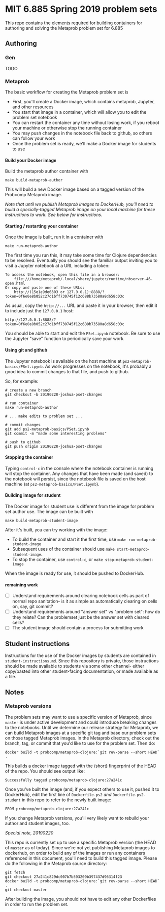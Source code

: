 # MIT 6.885 Spring 2019 problem sets

This repo contains the elements required for building containers for
authoring and solving the Metaprob problem set for 6.885

## Authoring

### Gen

TODO

### Metaprob

The basic workflow for creating the Metaprob problem set is

* First, you'll create a Docker image, which contains metaprob, Jupyter, and other resources
* You start that image in a container, which will allow you to edit the problem set notebook
* You can restart the container any time without losing work, if you reboot your machine or otherwise stop the running container
* You may push changes in the notebook file back to github, so others can follow your work
* Once the problem set is ready, we'll make a Docker image for students to use

#### Build your Docker image

Build the metaprob author container with

    make build-metaprob-author

This will build a new Docker image based on a tagged version of the Probcomp Metaprob image.

_Note that until we publish Metaprob images to DockerHub, you'll need to build a specially-tagged Metaprob image on your local machine for these instructions to work. See below for instructions._

#### Starting / restarting your container

Once the image is built, run it in a container with

    make run-metaprob-author

The first time you run this, it may take some time for Clojure dependencies to be resolved. Eventually you should see the familiar output inviting you to visit a Jupyter notebook at a URL including a token:

    To access the notebook, open this file in a browser:
        file:///home/metaprob/.local/share/jupyter/runtime/nbserver-46-open.html
    Or copy and paste one of these URLs:
        http://(15e1e9de6303 or 127.0.0.1):8888/?token=0f6e0e8b052c27d1bff730745f12c688b73580a8d658c03c

As usual, copy the `http://...` URL and paste it in your browser, then edit it to include just the `127.0.0.1` host:

    http://127.0.0.1:8888/?token=0f6e0e8b052c27d1bff730745f12c688b73580a8d658c03c

You should be able to start and edit the `PSet.ipynb` notebook. Be sure to use the Jupyter "save" function to periodically save your work.

#### Using git and github

The Jupyter notebook is available on the host machine at `ps2-metaprob-basics/PSet.ipynb`. As work progresses on the notebook, it's probably a good idea to commit changes to that file, and push to github.

So, for example:

    # create a new branch
    git checkout -b 20190220-joshua-pset-changes

    # run container
    make run-metaprob-author

    # ... make edits to problem set ...

    # commit changes
    git add ps2-metaprob-basics/PSet.ipynb
    git commit -m "made some interesting problems"

    # push to github
    git push origin 20190220-joshua-pset-changes

#### Stopping the container

Typing `control-c` in the console where the notebook container is running will stop the container. Any changes that have been made (and saved) to the notebook will persist, since the notebook file is saved on the host machine (at `ps2-metaprob-basics/PSet.ipynb`).

####  Building image for student

The Docker image for student use is different from the image for problem set author use. The image can be built with

    make build-metaprob-student-image

After it's built, you can try working with the image:

* To build the container and start it the first time, use `make run-metaprob-student-image`
* Subsequent uses of the container should use `make start-metaprob-student-image`.
* To stop the container, use `control-c`, or `make stop-metaprob-student-image`

When the image is ready for use, it should be pushed to DockerHub.

#### remaining work

- [ ] Understand requirements around clearing notebook cells as part of normal repo sanitation- is it as simple as automatically clearing on cells on, say, git commit?
- [ ] Understand requirements around "answer set" vs "problem set": how do they relate? Can the problemset just be the answer set with cleared cells?
- [ ] The student image should contain a process for submitting work

## Student instructions

Instructions for the use of the Docker images by students are contained in `student-instructions.md`. Since this repository is private, those instructions should be made available to students via some other channel- either copy/pasted into other student-facing documentation, or made available as a file.

## Notes

### Metaprob versions

The problem sets may want to use a specific version of Metaprob, since `master` is under active development and could introduce breaking changes to the notebooks. Until we determine our release strategy for Metaprob, we can build Metaprob images at a specific git tag and base our problem sets on those tagged Metaprob images. In the Metaprob directory, check out the branch, tag, or commit that you'd like to use for the problem set. Then do:

    docker build -t probcomp/metaprob-clojure:`git rev-parse --short HEAD` .

This builds a docker image tagged with the (short) fingerprint of the HEAD of the repo. You should see output like:

    Successfully tagged probcomp/metaprob-clojure:27a241c

Once you've built the image (and, if you expect others to use it, pushed it to DockerHub), edit the first line of `Dockerfile-ps2` *and* `Dockerfile-ps2-student` in this repo to refer to the newly built image:

    FROM probcomp/metaprob-clojure:27a241c

If you change Metaprob versions, you'll very likely want to rebuild your author and student images, too.

_Special note, 20190220_

This repo is currently set up to use a specific Metaprob version (the HEAD of `master` as of today). Since we're not yet publishing Metaprob images to dockerhub, on order to build any of the images or run any containers referenced in this document, you'll need to build this tagged image. Please do the following in the Metaprob source directory:

    git fetch
    git checkout 27a241c829dc007b7b503209b397437d96314f23
    docker build -t probcomp/metaprob-clojure:`git rev-parse --short HEAD` .
    git checkout master

After building the image, you should not have to edit any other Dockerfiles in order to run the problem set.
